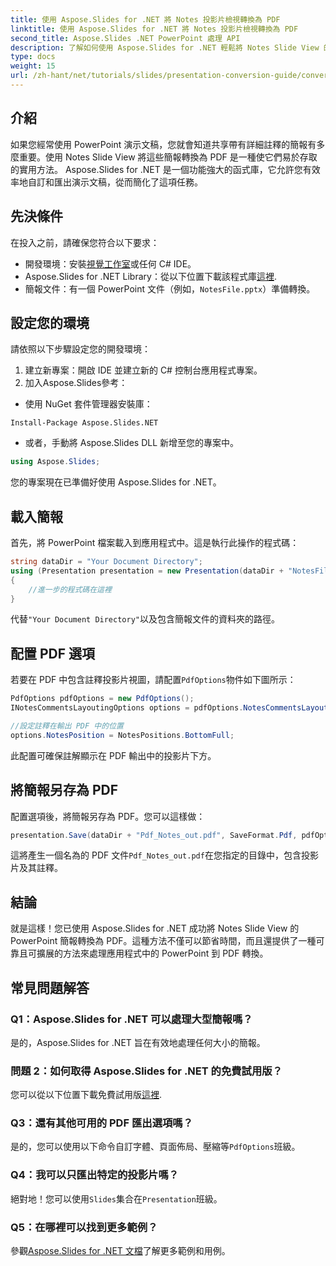 ```yaml
---
title: 使用 Aspose.Slides for .NET 將 Notes 投影片檢視轉換為 PDF
linktitle: 使用 Aspose.Slides for .NET 將 Notes 投影片檢視轉換為 PDF
second_title: Aspose.Slides .NET PowerPoint 處理 API
description: 了解如何使用 Aspose.Slides for .NET 輕鬆將 Notes Slide View 的 PowerPoint 簡報轉換為 PDF 格式。本指南包含詳細說明。
type: docs
weight: 15
url: /zh-hant/net/tutorials/slides/presentation-conversion-guide/converting-notes-slide-view-to-pdf/
---
```

## 介紹

如果您經常使用 PowerPoint 演示文稿，您就會知道共享帶有詳細註釋的簡報有多麼重要。使用 Notes Slide View 將這些簡報轉換為 PDF 是一種使它們易於存取的實用方法。 Aspose.Slides for .NET 是一個功能強大的函式庫，它允許您有效率地自訂和匯出演示文稿，從而簡化了這項任務。

## 先決條件

在投入之前，請確保您符合以下要求：

- 開發環境：安裝[視覺工作室](https://visualstudio.microsoft.com/)或任何 C# IDE。
-  Aspose.Slides for .NET Library：從以下位置下載該程式庫[這裡](https://releases.aspose.com/slides/net/).
- 簡報文件：有一個 PowerPoint 文件（例如，`NotesFile.pptx`）準備轉換。

## 設定您的環境

請依照以下步驟設定您的開發環境：

1. 建立新專案：開啟 IDE 並建立新的 C# 控制台應用程式專案。
2. 加入Aspose.Slides參考： 
- 使用 NuGet 套件管理器安裝庫：
 ```
 Install-Package Aspose.Slides.NET
 ```
- 或者，手動將 Aspose.Slides DLL 新增至您的專案中。

```csharp
using Aspose.Slides;
```
您的專案現在已準備好使用 Aspose.Slides for .NET。

## 載入簡報

首先，將 PowerPoint 檔案載入到應用程式中。這是執行此操作的程式碼：

```csharp
string dataDir = "Your Document Directory";
using (Presentation presentation = new Presentation(dataDir + "NotesFile.pptx"))
{
	//進一步的程式碼在這裡
}

```

代替`"Your Document Directory"`以及包含簡報文件的資料夾的路徑。

## 配置 PDF 選項

若要在 PDF 中包含註釋投影片視圖，請配置`PdfOptions`物件如下圖所示：

```csharp
PdfOptions pdfOptions = new PdfOptions();
INotesCommentsLayoutingOptions options = pdfOptions.NotesCommentsLayouting;

//設定註釋在輸出 PDF 中的位置
options.NotesPosition = NotesPositions.BottomFull;
```

此配置可確保註解顯示在 PDF 輸出中的投影片下方。

## 將簡報另存為 PDF

配置選項後，將簡報另存為 PDF。您可以這樣做：

```csharp
presentation.Save(dataDir + "Pdf_Notes_out.pdf", SaveFormat.Pdf, pdfOptions);
```

這將產生一個名為的 PDF 文件`Pdf_Notes_out.pdf`在您指定的目錄中，包含投影片及其註釋。

## 結論

就是這樣！您已使用 Aspose.Slides for .NET 成功將 Notes Slide View 的 PowerPoint 簡報轉換為 PDF。這種方法不僅可以節省時間，而且還提供了一種可靠且可擴展的方法來處理應用程式中的 PowerPoint 到 PDF 轉換。

## 常見問題解答

### Q1：Aspose.Slides for .NET 可以處理大型簡報嗎？
是的，Aspose.Slides for .NET 旨在有效地處理任何大小的簡報。

### 問題 2：如何取得 Aspose.Slides for .NET 的免費試用版？
您可以從以下位置下載免費試用版[這裡](https://releases.aspose.com/).

### Q3：還有其他可用的 PDF 匯出選項嗎？
是的，您可以使用以下命令自訂字體、頁面佈局、壓縮等`PdfOptions`班級。

### Q4：我可以只匯出特定的投影片嗎？
絕對地！您可以使用`Slides`集合在`Presentation`班級。

### Q5：在哪裡可以找到更多範例？
參觀[Aspose.Slides for .NET 文檔](https://reference.aspose.com/slides/net/)了解更多範例和用例。